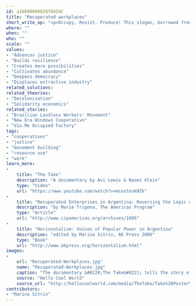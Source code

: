 ```yaml
---
id: a16E0000002Qf84IAC
title: "Recuperated workplaces"
short_write_up: "<p>Occupy, Resist, Produce! This slogan, borrowed from the landless movement in Brazil, summarizes how workers around the world, beginning in Argentina, have been taking back their lives and their work. Instead of accepting unemployment due to workplace closure, workers form horizontal assemblies and “recuperate” (take back) their workplace, resist eviction, and begin producing again. Many recuperated workplaces organize horizontally and with equal remuneration. This phenomenon has been spreading, from the South to the North, with recent recuperations in Greece, Italy and France.</p>"
where: ""
when: ""
who: ""
scale: ""
values:
- "Advances justice"
- "Builds resilience"
- "Creates more possibilities"
- "Cultivates abundance"
- "Deepens democracy"
- "Displaces extractive industry"
related_solutions:
related_theories:
- "Decolonization"
- "Solidarity economics"
related_stories:
- "Brazilian Landless Workers' Movement"
- "New Era Windows Cooperative"
- "Vio.Me Occupied Factory"
tags:
- "cooperatives"
- "justice"
- "movement building"
- "resource use"
- "work"
learn_more:
-
    title: "The Take"
    description: "A documentary by Avi Lewis & Naomi Klein"
    type: "Video"
    url: "https://www.youtube.com/watch?v=mcostesK0Ik"
-
    title: "Recuperated Enterprises in Argentina: Reversing the Logic of Capitalism"
    description: "by Marie Trigona, The Americas Program"
    type: "Article"
    url: "http://www.cipamericas.org/archives/1005"
-
    title: "Horizontalism: Voices of Popular Power in Argentina"
    description: "edited by Marina Sitrin, AK Press 2006"
    type: "Book"
    url: "http://www.akpress.org/horizontalism.html"
images:
-
    url: "Recuperated-Workplaces.jpg"
    name: "Recuperated-Workplaces.jpg"
    caption: "The documentary &#8220;The Take&#8221; tells the story of 30 unemployed auto-parts workers who walked into their idle factory, rolled out sleeping mats and refused to leave."
    source: "Hello Cool World"
    source_url: "http://hellocoolworld.com/media/TheTake/Take%20Poster%20300dpi.jpg"
contributors:
- "Marina Sitrin"
---
```


